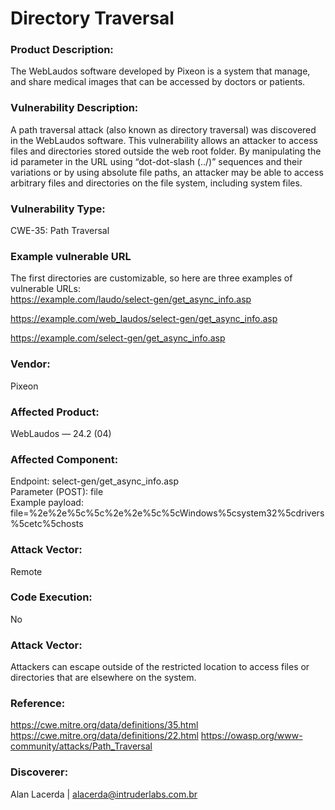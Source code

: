 # Directory Traversal
### Product Description:
The WebLaudos software developed by Pixeon is a system that manage, and share medical images that can be accessed by doctors or patients.

### Vulnerability Description:
A path traversal attack (also known as directory traversal) was discovered in the WebLaudos software. This vulnerability allows an attacker to access files and directories stored outside the web root folder. By manipulating the id parameter in the URL using “dot-dot-slash (../)” sequences and their variations or by using absolute file paths, an attacker may be able to access arbitrary files and directories on the file system, including system files.

### Vulnerability Type:
CWE-35: Path Traversal

### Example vulnerable URL
The first directories are customizable, so here are three examples of vulnerable URLs: <br>
https://example.com/laudo/select-gen/get_async_info.asp <br>

https://example.com/web_laudos/select-gen/get_async_info.asp <br>

https://example.com/select-gen/get_async_info.asp <br>


### Vendor:
Pixeon

### Affected Product:
WebLaudos — 24.2 (04)

### Affected Component: <br>
Endpoint: select-gen/get_async_info.asp <br>
Parameter (POST): file <br>
Example payload: file=%2e%2e%5c%5c%2e%2e%5c%5cWindows%5csystem32%5cdrivers%5cetc%5chosts <br>

### Attack Vector:
Remote

### Code Execution:
No

### Attack Vector:
Attackers can escape outside of the restricted location to access files or directories that are elsewhere on the system.

### Reference:
https://cwe.mitre.org/data/definitions/35.html
https://cwe.mitre.org/data/definitions/22.html
https://owasp.org/www-community/attacks/Path_Traversal

### Discoverer:
Alan Lacerda | alacerda@intruderlabs.com.br

